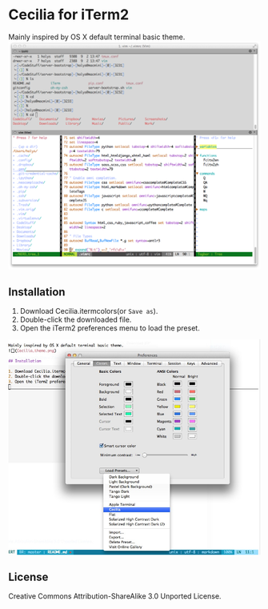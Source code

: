 # Cecilia for iTerm2

Mainly inspired by OS X default terminal basic theme.
![](Cecilia_theme.png)

## Installation

1. Download Cecilia.itermcolors(or `Save as`).
2. Double-click the downloaded file.
3. Open the iTerm2 preferences menu to load the preset.

![](preset.png)

## License

Creative Commons Attribution-ShareAlike 3.0 Unported License.



